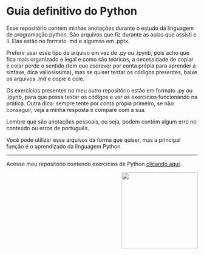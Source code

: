 # Guia definitivo do Python

Esse repositório contém minhas anotações durante o estudo da linguagem de programação python. São arquivos que fiz durante as aulas que assisti e li. Elas estão no formato .md e algumas em .pptx. 

Preferir usar esse tipo de arquivo em vez de .py ou .ipynb, pois acho que fica mais organizado e legal e como são teóricos, a necessidade de copiar e colar perde o sentido (tem que escrever por conta própia para aprender a sintaxe, dica valiosíssima), mas se quiser testar os códigos presentes, baixe os arquivos .md e copie e cole.

Os exercícios presentes no meu outro repositório estão em formato .py ou .ipynb, para que possa testar os códigos e ver os exercicios funcionando na prática. Outra dica: sempre tente por conta própia primeiro, se não conseguir, veja a minha resposta e compare com a sua.

Lembre que são anotações pessoais, ou seja, podem contém algum erro no conteúdo ou erros de português. 

Você pode utilizar esse arquivos da forma que quiser, mas a principal função é o aprendizado da linguagem Python.

** ** 

Acesse meu repositório contendo exercícios de Python [clicando aqui](https://github.com/Gabriel-Cavalcanti/Exercicios/tree/master/Exercicios/ExerciciosPython).

<img align="right" src="https://vignette.wikia.nocookie.net/lpunb/images/b/b1/Logo_Python.png/revision/latest?cb=20130301171443" width="200">

